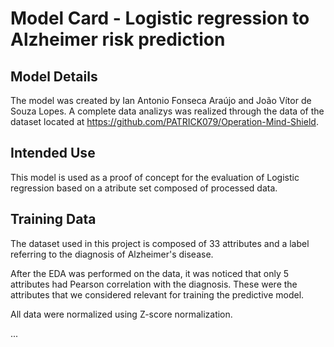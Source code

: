 # Model Card - Logistic regression to Alzheimer risk prediction 

## Model Details
The model was created by Ian Antonio Fonseca Araújo and João Vítor de Souza Lopes. A complete data analizys was realized through the data of the dataset located at https://github.com/PATRICK079/Operation-Mind-Shield. 

## Intended Use
This model is used as a proof of concept for the evaluation of Logistic regression based on a atribute set composed of processed data. 

## Training Data
The dataset used in this project is composed of 33 attributes and a label referring to the diagnosis of Alzheimer's disease. 

After the EDA was performed on the data, it was noticed that only 5 attributes had Pearson correlation with the diagnosis. These were the attributes that we considered relevant for training the predictive model. 

All data were normalized using Z-score normalization.

...
